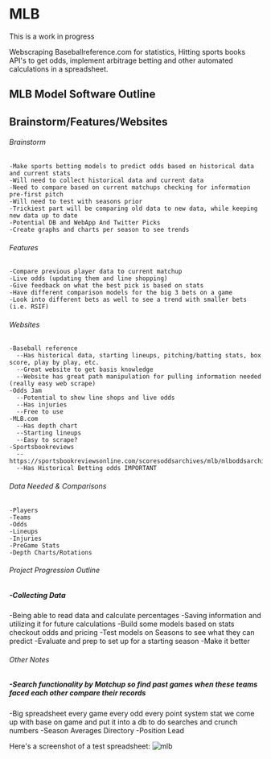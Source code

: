 # MLB

This is a work in progress

Webscraping Baseballreference.com for statistics, Hitting sports books API's to get odds, implement arbitrage betting and other automated calculations in a spreadsheet.




## MLB Model Software Outline

## Brainstorm/Features/Websites
###### Brainstorm
    -Make sports betting models to predict odds based on historical data and current stats
    -Will need to collect historical data and current data
    -Need to compare based on current matchups checking for information pre-first pitch
    -Will need to test with seasons prior
    -Trickiest part will be comparing old data to new data, while keeping new data up to date
    -Potential DB and WebApp And Twitter Picks
    -Create graphs and charts per season to see trends
 ###### Features
    -Compare previous player data to current matchup
    -Live odds (updating them and line shopping)
    -Give feedback on what the best pick is based on stats
    -Have different comparison models for the big 3 bets on a game
    -Look into different bets as well to see a trend with smaller bets (i.e. RSIF)
 ###### Websites
    -Baseball reference
      --Has historical data, starting lineups, pitching/batting stats, box score, play by play, etc.
      --Great website to get basis knowledge
      --Website has great path manipulation for pulling information needed (really easy web scrape)
    -Odds Jam
      --Potential to show line shops and live odds
      --Has injuries
      --Free to use
    -MLB.com
      --Has depth chart
      --Starting lineups
      --Easy to scrape?
    -Sportsbookreviews
      --https://sportsbookreviewsonline.com/scoresoddsarchives/mlb/mlboddsarchives.htm
      --Has Historical Betting odds IMPORTANT
  ###### Data Needed & Comparisons
    -Players
    -Teams
    -Odds
    -Lineups
    -Injuries
    -PreGame Stats
    -Depth Charts/Rotations


###### Project Progression Outline

 ##### -Collecting Data
  -Being able to read data and calculate percentages
  -Saving information and utilizing it for future calculations
  -Build some models based on stats checkout odds and pricing
  -Test models on Seasons to see what they can predict
  -Evaluate and prep to set up for a starting season
  -Make it better$$$$


###### Other Notes
 ##### -Search functionality by Matchup so find past games when these teams faced each other compare their records
  -Big spreadsheet every game every odd every point system stat we come up with base on game and put it into a db to do searches and crunch numbers
  -Season Averages Directory
  -Position Lead

Here's a screenshot of a test spreadsheet:
![mlb](https://user-images.githubusercontent.com/52512047/218917221-d0a55f19-0e8f-43ac-8517-dd4f5d431008.png)

